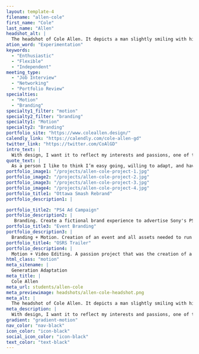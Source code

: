 ```yaml
---
layout: template-4
filename: "allen-cole"
first_name: "Cole"
last_name: "Allen"
headshot_alt: |
  The headshot of Cole Allen. It depicts a man slightly smiling with his mouth closed, while facing the camera.
ation_word: "Experimentation"
keywords:
  - "Enthusiastic"
  - "Flexible"
  - "Independent"
meeting_type:
  - "Job Interview"
  - "Networking"
  - "Portfolio Review"
specialties:
  - "Motion"
  - "Branding"
specialty1_filter: "motion"
specialty2_filter: "branding"
specialty1: "Motion"
specialty2: "Branding"
portfolio_site: "https://www.coleallen.design/"
calendly_link: "https://calendly.com/cole-allen-gd"
twitter_link: "https://twitter.com/CoAlGD"
intro_text: |
  With design, I want it to reflect my interests and passions, one of those main ones being eSports. Using design as a means of returning the favour to the communities I’ve been with throughout my life.
quote_text: |
  As a person I like to think I’m easy going, willing to adapt, and have the ability to be funny.
portfolio_image1: "/projects/allen-cole-project-1.jpg"
portfolio_image2: "/projects/allen-cole-project-2.jpg"
portfolio_image3: "/projects/allen-cole-project-3.jpg"
portfolio_image4: "/projects/allen-cole-project-4.jpg"
portfolio_title1: "Ottawa Smash Rebrand"
portfolio_description1: |

portfolio_title2: "PS4 Ad Campaign"
portfolio_description2: |
   Branding. Create a fictional brand experience to advertise Sony's PS4.
portfolio_title3: "Event Branding"
portfolio_description3: |
  Branding + Motion. Creation of an event and all assets needed to run it. Including advertisements, event signage, live stream package, and more.
portfolio_title4: "OSRS Trailer"
portfolio_description4: |
  Motion + Video Editing. A passion project that was the creation of a gameplay trailer for Oldschool Runescape with the intention of attracting more people to the game.
html_class: "motion"
meta_sitename: |
  Generation Adaptation
meta_title: |
  Cole Allen
meta_url: students/allen-cole
meta_previewimage: headshots/allen-cole-headshot.png
meta_alt: |
  The headshot of Cole Allen. It depicts a man slightly smiling with his mouth closed, while facing the camera.
meta_description: |
  With design, I want it to reflect my interests and passions, one of those main ones being eSports. Using design as a means of returning the favour to the communities I’ve been with throughout my life.
gradient: "gradient-motion"
nav_color: "nav-black"
icon_color: "icon-black"
social_icon_color: "icon-black"
text_color: "text-black"
---
```

